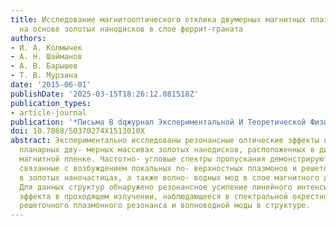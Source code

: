 ```yaml
---
title: Исследование магнитооптического отклика двумерных магнитных плазмонных структур
  на основе золотых нанодисков в слое феррит-граната
authors:
- И. А. Колмычек
- А. Н. Шайманов
- А. В. Барышев
- Т. В. Мурзина
date: '2015-06-01'
publishDate: '2025-03-15T18:26:12.081518Z'
publication_types:
- article-journal
publication: '*Письма В dqжурнал Экспериментальной И Теоретической Физикиdq*'
doi: 10.7868/S0370274X1513010X
abstract: Экспериментально исследованы резонансные оптические эффекты в упорядоченных
  планарных дву- мерных массивах золотых нанодисков, расположенных в диэлектрической
  магнитной пленке. Частотно- угловые спектры пропускания демонстрируют особенности,
  связанные с возбуждением локальных по- верхностных плазмонов и решеточных плазмон-поляритонов
  в золотых наночастицах, а также волно- водных мод в слое магнитного диэлектрика.
  Для данных структур обнаружено резонансное усиление линейного интенсивностного магнитооптического
  эффекта в проходящем излучении, наблюдающееся в спектральной окрестности возбуждения
  решеточного плазмонного резонанса и волноводной моды в структуре.
---
```

